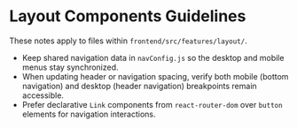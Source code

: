 # Layout Components Guidelines

These notes apply to files within `frontend/src/features/layout/`.

- Keep shared navigation data in `navConfig.js` so the desktop and mobile menus stay synchronized.
- When updating header or navigation spacing, verify both mobile (bottom navigation) and desktop (header navigation) breakpoints remain accessible.
- Prefer declarative `Link` components from `react-router-dom` over `button` elements for navigation interactions.
